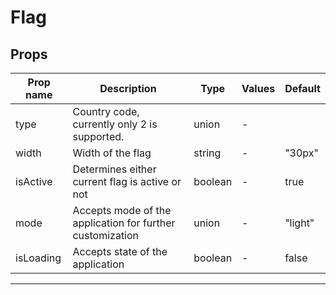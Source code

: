 # Flag

## Props

| Prop name | Description                                               | Type    | Values | Default |
| --------- | --------------------------------------------------------- | ------- | ------ | ------- |
| type      | Country code, currently only 2 is supported.              | union   | -      |         |
| width     | Width of the flag                                         | string  | -      | "30px"  |
| isActive  | Determines either current flag is active or not           | boolean | -      | true    |
| mode      | Accepts mode of the application for further customization | union   | -      | "light" |
| isLoading | Accepts state of the application                          | boolean | -      | false   |

---
